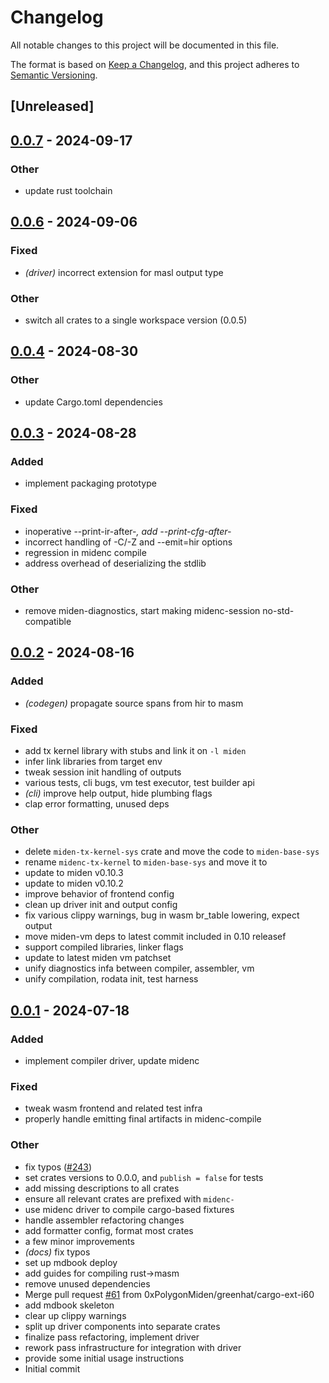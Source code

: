 # Changelog
All notable changes to this project will be documented in this file.

The format is based on [Keep a Changelog](https://keepachangelog.com/en/1.0.0/),
and this project adheres to [Semantic Versioning](https://semver.org/spec/v2.0.0.html).

## [Unreleased]

## [0.0.7](https://github.com/0xPolygonMiden/compiler/compare/midenc-session-v0.0.6...midenc-session-v0.0.7) - 2024-09-17

### Other
- update rust toolchain

## [0.0.6](https://github.com/0xpolygonmiden/compiler/compare/midenc-session-v0.0.5...midenc-session-v0.0.6) - 2024-09-06

### Fixed
- *(driver)* incorrect extension for masl output type

### Other
- switch all crates to a single workspace version (0.0.5)

## [0.0.4](https://github.com/0xPolygonMiden/compiler/compare/midenc-session-v0.0.3...midenc-session-v0.0.4) - 2024-08-30

### Other
- update Cargo.toml dependencies

## [0.0.3](https://github.com/0xPolygonMiden/compiler/compare/midenc-session-v0.0.2...midenc-session-v0.0.3) - 2024-08-28

### Added
- implement packaging prototype

### Fixed
- inoperative --print-ir-after-*, add --print-cfg-after-*
- incorrect handling of -C/-Z and --emit=hir options
- regression in midenc compile
- address overhead of deserializing the stdlib

### Other
- remove miden-diagnostics, start making midenc-session no-std-compatible

## [0.0.2](https://github.com/0xPolygonMiden/compiler/compare/midenc-session-v0.0.1...midenc-session-v0.0.2) - 2024-08-16

### Added
- *(codegen)* propagate source spans from hir to masm

### Fixed
- add tx kernel library with stubs and link it on `-l miden`
- infer link libraries from target env
- tweak session init handling of outputs
- various tests, cli bugs, vm test executor, test builder api
- *(cli)* improve help output, hide plumbing flags
- clap error formatting, unused deps

### Other
- delete `miden-tx-kernel-sys` crate and move the code to `miden-base-sys`
- rename `midenc-tx-kernel` to `miden-base-sys` and move it to
- update to miden v0.10.3
- update to miden v0.10.2
- improve behavior of frontend config
- clean up driver init and output config
- fix various clippy warnings, bug in wasm br_table lowering, expect output
- move miden-vm deps to latest commit included in 0.10 releasef
- support compiled libraries, linker flags
- update to latest miden vm patchset
- unify diagnostics infa between compiler, assembler, vm
- unify compilation, rodata init, test harness

## [0.0.1](https://github.com/0xPolygonMiden/compiler/compare/midenc-session-v0.0.0...midenc-session-v0.0.1) - 2024-07-18

### Added
- implement compiler driver, update midenc

### Fixed
- tweak wasm frontend and related test infra
- properly handle emitting final artifacts in midenc-compile

### Other
- fix typos ([#243](https://github.com/0xPolygonMiden/compiler/pull/243))
- set crates versions to 0.0.0, and `publish = false` for tests
- add missing descriptions to all crates
- ensure all relevant crates are prefixed with `midenc-`
- use midenc driver to compile cargo-based fixtures
- handle assembler refactoring changes
- add formatter config, format most crates
- a few minor improvements
- *(docs)* fix typos
- set up mdbook deploy
- add guides for compiling rust->masm
- remove unused dependencies
- Merge pull request [#61](https://github.com/0xPolygonMiden/compiler/pull/61) from 0xPolygonMiden/greenhat/cargo-ext-i60
- add mdbook skeleton
- clear up clippy warnings
- split up driver components into separate crates
- finalize pass refactoring, implement driver
- rework pass infrastructure for integration with driver
- provide some initial usage instructions
- Initial commit
